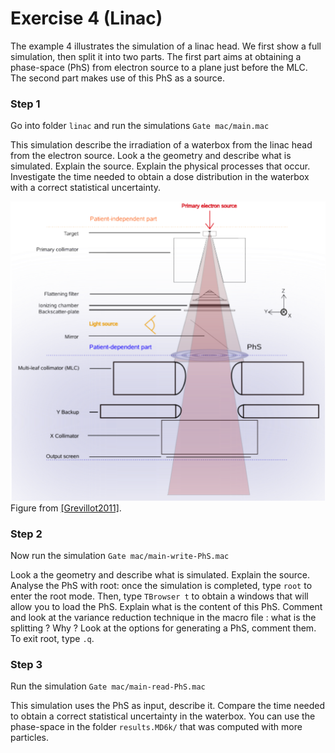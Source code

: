 # Exercise 4 (Linac)

The example 4 illustrates the simulation of a linac head. We first show a full simulation, then split it into two parts. The first part aims at obtaining a phase-space (PhS) from electron source to a plane just before the MLC. The second part makes use of this PhS as a source.

### Step 1

Go into folder ```linac``` and run the simulations ```Gate mac/main.mac```

This simulation describe the irradiation of a waterbox from the linac head from the electron source. Look a the geometry and describe what is simulated. Explain the source. Explain the physical processes that occur. Investigate the time needed to obtain a dose distribution in the waterbox with a correct statistical uncertainty.

![](linac.png)
Figure from [[Grevillot2011]](https://www.creatis.insa-lyon.fr/site7/en/publications/GREV-11).

### Step 2

Now run the simulation ```Gate mac/main-write-PhS.mac```

Look a the geometry and describe what is simulated. Explain the source. Analyse the PhS with root: once the simulation is completed, type ```root``` to enter the root mode. Then, type ```TBrowser t``` to obtain a windows that will allow you to load the PhS. Explain what is the content of this PhS. Comment and look at the variance reduction technique in the macro file : what is the splitting ? Why ? Look at the options for generating a PhS, comment them. To exit root, type ```.q```.


### Step 3

Run the simulation ```Gate mac/main-read-PhS.mac```

This simulation uses the PhS as input, describe it. Compare the time needed to obtain a correct statistical uncertainty in the waterbox. You can use the phase-space in the folder ```results.MD6k/``` that was computed with more particles.

